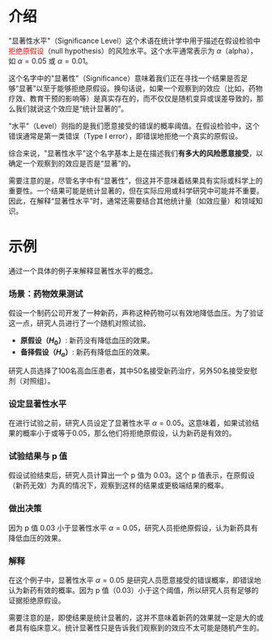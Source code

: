 # 介绍

"显著性水平"（Significance Level）这个术语在统计学中用于描述在假设检验中<font color="red">拒绝原假设</font>（null hypothesis）的风险水平。这个水平通常表示为 $\alpha$（alpha），如 $\alpha = 0.05$ 或 $\alpha = 0.01$。

这个名字中的"显著性"（Significance）意味着我们正在寻找一个结果是否足够“显著”以至于能够拒绝原假设。换句话说，如果一个观察到的效应（比如，药物疗效、教育干预的影响等）是真实存在的，而不仅仅是随机变异或误差导致的，那么我们就说这个效应是“统计显著的”。

"水平"（Level）则指的是我们愿意接受的错误的概率阈值。在假设检验中，这个错误通常是第一类错误（Type I error），即错误地拒绝一个真实的原假设。

综合来说，"显著性水平"这个名字基本上是在描述我们**有多大的风险愿意接受**，以确定一个观察到的效应是否是“显著”的。

需要注意的是，尽管名字中有“显著性”，但这并不意味着结果具有实际或科学上的重要性。一个结果可能是统计显著的，但在实际应用或科学研究中可能并不重要。因此，在解释“显著性水平”时，通常还需要结合其他统计量（如效应量）和领域知识。

# 示例

通过一个具体的例子来解释显著性水平的概念。

### 场景：药物效果测试

假设一个制药公司开发了一种新药，声称这种药物可以有效地降低血压。为了验证这一点，研究人员进行了一个随机对照试验。

- **原假设（$H_0$）**: 新药没有降低血压的效果。
- **备择假设（$H_a$）**: 新药有降低血压的效果。

研究人员选择了100名高血压患者，其中50名接受新药治疗，另外50名接受安慰剂（对照组）。

### 设定显著性水平

在进行试验之前，研究人员设定了显著性水平 $\alpha = 0.05$。这意味着，如果试验结果的概率小于或等于0.05，那么他们将拒绝原假设，认为新药是有效的。

### 试验结果与 p 值

假设试验结束后，研究人员计算出一个 p 值为 0.03。这个 p 值表示，在原假设（新药无效）为真的情况下，观察到这样的结果或更极端结果的概率。

### 做出决策

因为 p 值 0.03 小于显著性水平 $\alpha = 0.05$，研究人员拒绝原假设，认为新药具有降低血压的效果。

### 解释

在这个例子中，显著性水平 $\alpha = 0.05$ 是研究人员愿意接受的错误概率，即错误地认为新药有效的概率。因为 p 值（0.03）小于这个阈值，所以研究人员有足够的证据拒绝原假设。

需要注意的是，即使结果是统计显著的，这并不意味着新药的效果就一定是大的或者具有临床意义。统计显著性只是告诉我们观察到的效应不太可能是随机产生的。


